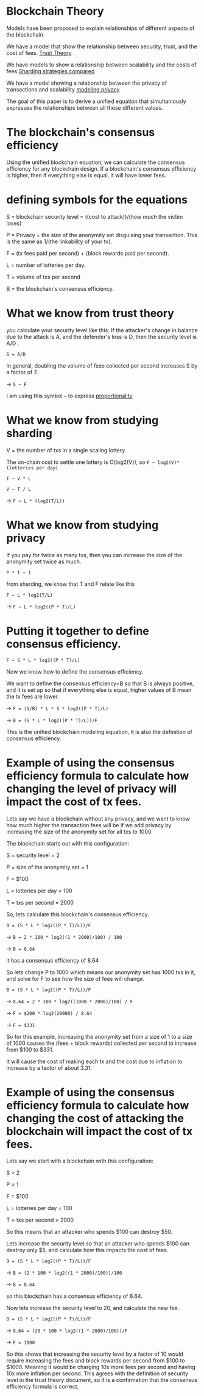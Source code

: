 Blockchain Theory
========

Models have been proposed to explain relationships of different aspects of the blockchain.

We have a model that show the relationship between security, trust, and the cost of fees. [Trust Theory](https://github.com/zack-bitcoin/amoveo/blob/master/docs/basics/trust_theory.md)

We have models to show a relationship between scalability and the costs of fees [Sharding strategies compared](https://github.com/zack-bitcoin/amoveo/blob/master/docs/other_blockchains/sharding.md)

We have a model showing a relationship between the privacy of transactions and scalability [modeling privacy](https://github.com/zack-bitcoin/amoveo/blob/master/docs/design/privacy.md)

The goal of this paper is to derive a unified equation that simultaniously expresses the relationships between all these different values.

The blockchain's consensus efficiency
========

Using the unified blockchain equation, we can calculate the consensus efficiency for any blockchain design.
If a blockchain's consensus efficiency is higher, then if everything else is equal, it will have lower fees.

defining symbols for the equations
========

S = blockchain security level = ((cost to attack))/(how much the victim loses)

P = Privacy = the size of the anonymity set disguising your transaction. This is the same as 1/(the linkability of your tx).

F = (tx fees paid per second) + (block rewards paid per second).

L = number of lotteries per day.

T = volume of txs per second

B = the blockchain's consensus efficiency.

What we know from trust theory
===========

you calculate your security level like this: If the attacker's change in balance due to the attack is A, and the defender's loss is D, then the security level is A/D .

`S = A/D`

In general, doubling the volume of fees collected per second increases S by a factor of 2.

-> `S ~ F`

I am using this symbol `~` to express [proportionality](https://en.wikipedia.org/wiki/Proportionality_(mathematics))

What we know from studying sharding
==========

V = the number of txs in a single scaling lottery

The on-chain cost to settle one lottery is O(log2(V)), so `F ~ log2(V)*(lotteries per day)`

`T ~ V * L`

`V ~ T / L`

-> `F ~ L * (log2(T/L))`


What we know from studying privacy
=========

If you pay for twice as many txs, then you can increase the size of the anonymity set twice as much.

`P * T ~ 1`

from sharding, we know that T and F relate like this

`F ~ L * log2(T/L)`

-> `F ~ L * log2((P * T)/L)`

Putting it together to define consensus efficiency.
=========

`F ~ S * L * log2((P * T)/L)`

Now we know how to define the consensus efficiency.

We want to define the consensus efficiency=B so that B is always positive, and it is set up so that if everything else is equal, higher values of B mean the tx fees are lower.

-> `F = (1/B) * L * S * log2((P * T)/L)`

-> `B = (S * L * log2((P * T)/L))/F`

This is the unified blockchain modeling equation, it is also the definition of consensus efficiency.

Example of using the consensus efficiency formula to calculate how changing the level of privacy will impact the cost of tx fees.
==============

Lets say we have a blockchain without any privacy, and we want to know how much higher the transaction fees will be if we add privacy by increasing the size of the anonymity set for all txs to 1000.

The blockchain starts out with this configuration:

S = security level = 2

P = size of the anonymity set = 1

F = $100

L = lotteries per day = 100

T = txs per second = 2000

So, lets calculate this blockchain's consensus efficiency.

`B = (S * L * log2((P * T)/L))/F`

-> `B = 2 * 100 * log2((1 * 2000)/100) / 100`

-> `B = 8.64`

it has a consensus efficiency of 8.64

So lets change P to 1000 which means our anonymity set has 1000 txs in it, and solve for F to see how the size of fees will change.

`B = (S * L * log2((P * T)/L))/F`

-> `8.64 = 2 * 100 * log2((1000 * 2000)/100) / F`

-> `F = $200 * log2(20000) / 8.64`

-> `F = $331`

So for this example, increasing the anonymity set from a size of 1 to a size of 1000 causes the (fees + block rewards) collected per second to increase from $100 to $331.

It will cause the cost of making each tx and the cost due to inflation to increase by a factor of about 3.31.

Example of using the consensus efficiency formula to calculate how changing the cost of attacking the blockchain will impact the cost of tx fees.
==========

Lets say we start with a blockchain with this configuration:

S = 2

P = 1

F = $100

L = lotteries per day = 100

T = txs per second = 2000

So this means that an attacker who spends $100 can destroy $50.

Lets increase the security level so that an attacker who spends $100 can destroy only $5, and calculate how this impacts the cost of fees.

`B = (S * L * log2((P * T)/L))/F`

-> `B = (2 * 100 * log2((1 * 2000)/100))/100`

-> `B = 8.64`

so this blockchain has a consensus efficiency of 8.64.

Now lets increase the security level to 20, and calculate the new fee.

`B = (S * L * log2((P * T)/L))/F`

-> `8.64 = (20 * 100 * log2((1 * 2000)/100))/F`

-> `F = 1000`

So this shows that increasing the security level by a factor of 10 would require increasing the fees and block rewards per second from $100 to $1000. 
Meaning it would be charging 10x more fees per second and having 10x more inflation per second.
This agrees with the definition of security level in the trust theory document, so it is a confirmation that the consensus efficiency formula is correct.

